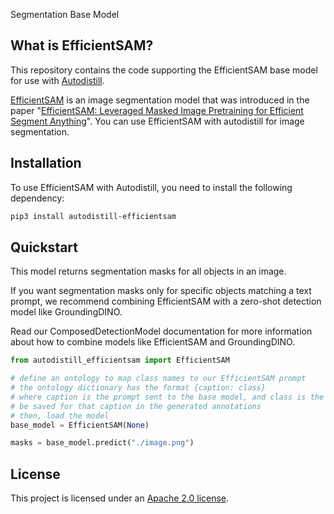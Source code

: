 <span class="sm-button">Segmentation</span>
<span class="bm-button">Base Model</span>

## What is EfficientSAM?

This repository contains the code supporting the EfficientSAM base model for use with [Autodistill](https://github.com/autodistill/autodistill).

[EfficientSAM](https://github.com/yformer/EfficientSAM) is an image segmentation model that was introduced in the paper "[EfficientSAM: Leveraged Masked Image Pretraining for Efficient Segment Anything](https://yformer.github.io/efficient-sam/)". You can use EfficientSAM with autodistill for image segmentation.

## Installation

To use EfficientSAM with Autodistill, you need to install the following dependency:


```bash
pip3 install autodistill-efficientsam
```

## Quickstart

This model returns segmentation masks for all objects in an image.

If you want segmentation masks only for specific objects matching a text prompt, we recommend combining EfficientSAM with a zero-shot detection model like GroundingDINO.

Read our ComposedDetectionModel documentation for more information about how to combine models like EfficientSAM and GroundingDINO.

```python
from autodistill_efficientsam import EfficientSAM

# define an ontology to map class names to our EfficientSAM prompt
# the ontology dictionary has the format {caption: class}
# where caption is the prompt sent to the base model, and class is the label that will
# be saved for that caption in the generated annotations
# then, load the model
base_model = EfficientSAM(None)

masks = base_model.predict("./image.png")
```

## License

This project is licensed under an [Apache 2.0 license](https://github.com/autodistill/autodistill-efficientsam/blob/main/LICENSE).